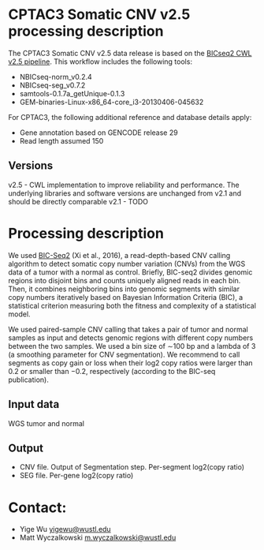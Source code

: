 # CPTAC3 Somatic CNV v2.5 processing description

The CPTAC3 Somatic CNV v2.5 data release is based on the 
[BICseq2 CWL v2.5 pipeline](https://github.com/mwyczalkowski/BICSEQ2.git).
This workflow includes the following tools:
  * NBICseq-norm_v0.2.4
  * NBICseq-seg_v0.7.2
  * samtools-0.1.7a_getUnique-0.1.3
  * GEM-binaries-Linux-x86_64-core_i3-20130406-045632

For CPTAC3, the following additional reference and database details apply:
* Gene annotation based on GENCODE release 29
* Read length assumed 150

## Versions

v2.5 - CWL implementation to improve reliability and performance. The underlying libraries and software versions are unchanged from v2.1
    and should be directly comparable
v2.1 - TODO 

# Processing description
We used [BIC-Seq2](http://compbio.med.harvard.edu/BIC-seq/) (Xi et al., 2016),
a read-depth-based CNV calling algorithm to detect somatic copy number
variation (CNVs) from the WGS data of a tumor with a normal as control.
Briefly, BIC-seq2 divides genomic regions into disjoint bins and counts
uniquely aligned reads in each bin. Then, it combines neighboring bins into
genomic segments with similar copy numbers iteratively based on Bayesian
Information Criteria (BIC), a statistical criterion measuring both the fitness
and complexity of a statistical model. 

We used paired-sample CNV calling that takes a pair of tumor and normal samples
as input and detects genomic regions with different copy numbers between the
two samples. We used a bin size of ∼100 bp and a lambda of 3 (a smoothing
parameter for CNV segmentation). We recommend to call segments as copy gain or
loss when their log2 copy ratios were larger than 0.2 or smaller than −0.2,
respectively (according to the BIC-seq publication).

## Input data

WGS tumor and normal 

## Output

* CNV file.  Output of Segmentation step.  Per-segment log2(copy ratio)
* SEG file.  Per-gene log2(copy ratio)

# Contact: 

* Yige Wu <yigewu@wustl.edu>
* Matt Wyczalkowski <m.wyczalkowski@wustl.edu>

